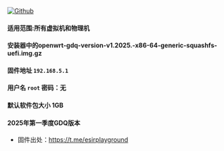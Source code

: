 [![Github](https://img.shields.io/badge/Release文件可在国内加速站下载-FC7C0D?logo=github&logoColor=fff&labelColor=000&style=for-the-badge)](https://wkdaily.cpolar.top/archives/1) 

#### 适用范围:所有虚拟机和物理机
#### 安装器中的openwrt-gdq-version-v1.2025.-x86-64-generic-squashfs-uefi.img.gz
#### 固件地址 `192.168.5.1`
#### 用户名 `root` 密码：无
#### 默认软件包大小 1GB 
#### 2025年第一季度GDQ版本

- 固件出处：https://t.me/esirplayground